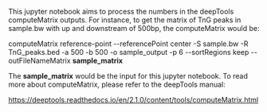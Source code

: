 This jupyter notebook aims to process the numbers in the deepTools computeMatrix outputs. For instance, to get the matrix of TnG peaks in sample.bw with up and downstream of 500bp, the computeMatrix would be:

computeMatrix reference-point --referencePoint center -S sample.bw -R TnG_peaks.bed -a 500 -b 500 -o sample_output -p 6 --sortRegions keep --outFileNameMatrix **sample_matrix**

The **sample_matrix** would be the input for this jupyter notebook. To read more about computeMatrix, please refer to the deepTools manual:

https://deeptools.readthedocs.io/en/2.1.0/content/tools/computeMatrix.html

